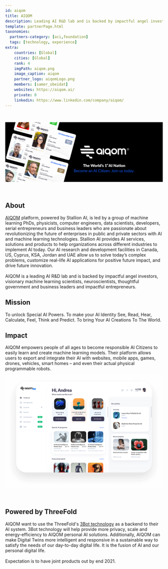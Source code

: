 ```yaml
---
id: aiqom
title: AIQOM
description: Leading AI R&D lab and is backed by impactful angel investors, visionary machine learning scientists.
template: partnerPage.html
taxonomies:
  partners-category: [aci,foundation]
  tags: [technology, experience]
extra:
    countries: [Global]
    cities: [Global]
    rank: 4
    imgPath: aiqom.png
    image_caption: aiqom
    partner_logo: aiqomLogo.png
    members: [samer_obeidat]
    websites: https://aiqom.ai/
    private: 0
    linkedin: https://www.linkedin.com/company/aiqom/
---
```


<br/>

![aiqom](aiqom2.png)

<br/>

## About

[AIQOM](https://aiqom.ai/) platform, powered by Stallion AI, is led by a group of machine learning PhDs, physicists, computer engineers, data scientists, developers, serial entrepreneurs and business leaders who are passionate about revolutionizing the future of enterprises in public and private sectors with AI and machine learning technologies. Stallion AI provides AI services, solutions and products to help organizations across different industries to implement AI today. Our AI research and development facilities in Canada, US, Cyprus, KSA, Jordan and UAE allow us to solve today’s complex problems, customize real-life AI applications for positive future impact, and drive future innovation.
<br/>
<br/>
AIQOM is a leading AI R&D lab and is backed by impactful angel investors, visionary machine learning scientists, neuroscientists, thoughtful government and business leaders and impactful entrepreneurs.

## Mission

To unlock Special AI Powers. To make your AI Identity See, Read, Hear, Calculate, Feel, Think and Predict. To bring Your AI Creations To The World.

## Impact

AIQOM empowers people of all ages to become responsible AI Citizens to easily learn and create machine learning models. Their platform allows users to export and integrate their AI with websites, mobile apps, games, drones, vehicles, smart homes – and even their actual physical programmable robots.
<br/>

![beta](aiqom_beta.png)

<br/>

## Powered by ThreeFold

AIQOM want to use the ThreeFold's [3Bot technology](https://manual.grid.tf/concepts/grid3_components.html?highlight=3bot#3bot-or-threebot) as a backend to their AI system. 3Bot technology will help provide more privacy, scale and energy-efficiency to AIQOM personal AI solutions. Additionally, AIQOM can make Digital Twins more intelligent and responsive in a sustainable way to satisfy the needs of our day-to-day digital life. It is the fusion of AI and our personal digital life.
<br/>
<br/>
Expectation is to have joint products out by end 2021.
